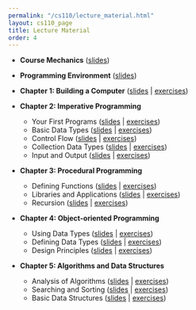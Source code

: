 ```yaml
---
permalink: "/cs110/lecture_material.html"
layout: cs110_page
title: Lecture Material
order: 4
---
```


- **Course Mechanics** ([slides](https://www.cs.umb.edu/~siyer/teaching/cs110/course_mechanics.pdf))

- **Programming Environment** ([slides](https://www.cs.umb.edu/~siyer/teaching/cs110/programming_environment.pdf))

- **Chapter 1: Building a Computer** ([slides](https://www.cs.umb.edu/~siyer/teaching/cs110/building_a_computer.pdf) \| [exercises](https://www.cs.umb.edu/~siyer/teaching/cs110/building_a_computer_exercises.pdf))

- **Chapter 2: Imperative Programming**
  - Your First Programs ([slides](https://www.cs.umb.edu/~siyer/teaching/cs110/your_first_programs.pdf) \| [exercises](https://www.cs.umb.edu/~siyer/teaching/cs110/your_first_programs_exercises.pdf))
  - Basic Data Types ([slides](https://www.cs.umb.edu/~siyer/teaching/cs110/basic_data_types.pdf) \| [exercises](https://www.cs.umb.edu/~siyer/teaching/cs110/basic_data_types_exercises.pdf))
  - Control Flow ([slides](https://www.cs.umb.edu/~siyer/teaching/cs110/control_flow.pdf) \| [exercises](https://www.cs.umb.edu/~siyer/teaching/cs110/control_flow_exercises.pdf))
  - Collection Data Types ([slides](https://www.cs.umb.edu/~siyer/teaching/cs110/collection_data_types.pdf) \| [exercises](https://www.cs.umb.edu/~siyer/teaching/cs110/collection_data_types_exercises.pdf))
  - Input and Output ([slides](https://www.cs.umb.edu/~siyer/teaching/cs110/input_and_output.pdf) \| [exercises](https://www.cs.umb.edu/~siyer/teaching/cs110/input_and_output_exercises.pdf))

- **Chapter 3: Procedural Programming**
  - Defining Functions ([slides](https://www.cs.umb.edu/~siyer/teaching/cs110/defining_functions.pdf) \| [exercises](https://www.cs.umb.edu/~siyer/teaching/cs110/defining_functions_exercises.pdf))
  - Libraries and Applications ([slides](https://www.cs.umb.edu/~siyer/teaching/cs110/libraries_and_applications.pdf) \| [exercises](https://www.cs.umb.edu/~siyer/teaching/cs110/libraries_and_applications_exercises.pdf))
  - Recursion ([slides](https://www.cs.umb.edu/~siyer/teaching/cs110/recursion.pdf) \| [exercises](https://www.cs.umb.edu/~siyer/teaching/cs110/recursion_exercises.pdf))

- **Chapter 4: Object-oriented Programming**
  - Using Data Types ([slides](https://www.cs.umb.edu/~siyer/teaching/cs110/using_data_types.pdf) \| [exercises](https://www.cs.umb.edu/~siyer/teaching/cs110/using_data_types_exercises.pdf))
  - Defining Data Types ([slides](https://www.cs.umb.edu/~siyer/teaching/cs110/defining_data_types.pdf) \| [exercises](https://www.cs.umb.edu/~siyer/teaching/cs110/defining_data_types_exercises.pdf))
  - Design Principles ([slides](https://www.cs.umb.edu/~siyer/teaching/cs110/design_principles.pdf) \| [exercises](https://www.cs.umb.edu/~siyer/teaching/cs110/design_principles_exercises.pdf))

- **Chapter 5: Algorithms and Data Structures**
  - Analysis of Algorithms ([slides](https://www.cs.umb.edu/~siyer/teaching/cs110/analysis_of_algorithms.pdf) \| [exercises](https://www.cs.umb.edu/~siyer/teaching/cs110/analysis_of_algorithms_exercises.pdf))
  - Searching and Sorting ([slides](https://www.cs.umb.edu/~siyer/teaching/cs110/searching_and_sorting.pdf) \| [exercises](https://www.cs.umb.edu/~siyer/teaching/cs110/searching_and_sorting_exercises.pdf))
  - Basic Data Structures ([slides](https://www.cs.umb.edu/~siyer/teaching/cs110/basic_data_structures.pdf) \| [exercises](https://www.cs.umb.edu/~siyer/teaching/cs110/basic_data_structures_exercises.pdf))
 